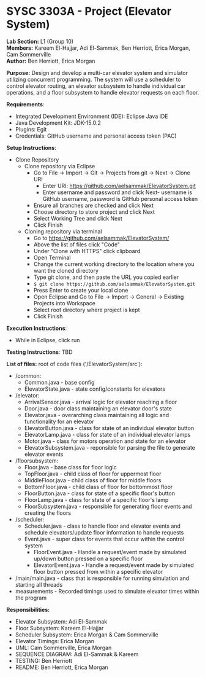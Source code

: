 # SYSC 3303A - Project (Elevator System)
__Lab Section:__ L1 (Group 10)\
__Members:__ Kareem El-Hajjar, Adi El-Sammak, Ben Herriott, Erica Morgan, Cam Sommerville\
__Author:__ Ben Herriott, Erica Morgan

__Purpose:__ Design and develop a multi-car elevator system and simulator utilizing concurrent programming. The system will use a scheduler to control elevator routing, an elevator subsystem to handle individual car operations, and a floor subsystem to handle elevator requests on each floor.

__Requirements__: 
- Integrated Development Environment (IDE): Eclipse Java IDE
- Java Development Kit: JDK-15.0.2 
- Plugins: Egit
- Credentials: GitHub username and personal access token (PAC)

__Setup Instructions__: 

- Clone Repository
  - Clone repository via Eclipse
      - Go to File -> Import -> Git -> Projects from git -> Next -> Clone URI
        - Enter URI: https://github.com/aelsammak/ElevatorSystem.git
        - Enter username and password and click Next- username is GitHub username, password is GitHub personal access token
      - Ensure all branches are checked and click Next
      - Choose directory to store project and click Next
      - Select Working Tree and click Next
      - Click Finish
  - Cloning repository via terminal
     -  Go to https://github.com/aelsammak/ElevatorSystem/
     -  Above the list of files click "Code"
     -  Under "Clone with HTTPS" click clipboard
     -  Open Terminal
     -  Change the current working directory to the location where you want the cloned directory
     -  Type git clone, and then paste the URL you copied earlier
     -  `$ git clone https://github.com/aelsammak/ElevatorSystem.git`
     -  Press Enter to create your local clone
     -  Open Eclipse and Go to File -> Import -> General -> Existing Projects into Workspace
     -  Select root directory where project is kept
     -  Click Finish

__Execution Instructions__:
- While in Eclipse, click run

__Testing Instructions__: TBD

__List of files:__ root of code files ('/ElevatorSystem/src'):
- /common: 
  - Common.java - base config
  - ElevatorState.java - state config/constants for elevators
- /elevator:
  - ArrivalSensor.java - arrival logic for elevator reaching a floor
  - Door.java - door class maintaining an elevator door's state
  - Elevator.java - overarching class maintaining all logic and functionality for an elevator
  - ElevatorButton.java - class for state of an individual elevator button
  - ElevatorLamp.java - class for state of an individual elevator lamps
  - Motor.java - class for motors operation and state for an elevator
  - ElevatorSubsystem.java - reponsible for parsing the file to generate elevator events
- /floorsubsystem:
  - Floor.java - base class for floor logic 
  - TopFloor.java - child class of floor for uppermost floor
  - MiddleFloor.java - child class of floor for middle floors
  - BottomFloor.java - child class of floor for bottommost floor
  - FloorButton.java - class for state of a specific floor's button 
  - FloorLamp.java - class for state of a specific floor's lamp
  - FloorSubsystem.java - responsible for generating floor events and creating the floors
- /scheduler:
  - Scheduler.java - class to handle floor and elevator events and schedule elevators/update floor information to handle requests
  - Event.java - super class for events that occur within the control system
    - FloorEvent.java - Handle a request/event made by simulated up/down button pressed on a specific floor
    - ElevatorEvent.java - Handle a request/event made by simulated floor button pressed from within a specific elevator
- /main/main.java - class that is responsible for running simulation and starting all threads
- measurements - Recorded timings used to simulate elevator times within the program

__Responsibilities:__
- Elevator Subsystem: Adi El-Sammak
- Floor Subsystem: Kareem El-Hajjar
- Scheduler Subsystem: Erica Morgan & Cam Sommerville
- Elevator Timings: Erica Morgan
- UML: Cam Sommerville, Erica Morgan
- SEQUENCE DIAGRAM: Adi El-Sammak & Kareem
- TESTING: Ben Herriott
- README: Ben Herriott, Erica Morgan
